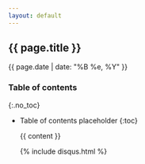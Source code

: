 ```yaml
---
layout: default
---
```



<article class="post">
  <h1>{{ page.title }}</h1>

  <div class="date">
    {{ page.date | date: "%B %e, %Y" }}
  </div>


### Table of contents
{:.no_toc}

* Table of contents placeholder
{:toc}

  <div class="entry">
    {{ content }}
  </div>

  

  {% include disqus.html %}
</article>
